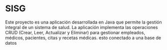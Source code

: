 # SISG
Este proyecto es una aplicación desarrollada en Java que permite la gestión integral de un sistema de salud. La aplicación implementa las operaciones CRUD (Crear, Leer, Actualizar y Eliminar) para gestionar empleados, médicos, pacientes, citas y recetas médicas. esto conectado a una base de datos
